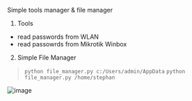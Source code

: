 Simple tools manager & file manager

1. Tools
- read passwords from WLAN
- read passowrds from Mikrotik Winbox
2. Simple File Manager

> `python file_manager.py c:/Users/admin/AppData`
> `python file_manager.py /home/stephan`

![image](https://github.com/Tomirad/File_Manager/assets/12190843/1ca81245-255a-40f8-9adb-9ed47be10b0c)
